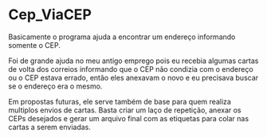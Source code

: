 # Cep_ViaCEP

  Basicamente o programa ajuda a encontrar um endereço informando somente o CEP. 
  
  Foi de grande ajuda no meu antigo emprego pois eu recebia algumas cartas de volta dos 
  correios informando que o CEP não condizia com o endereço ou o CEP estava errado, então eles anexavam o novo e eu precisava buscar se o endereço era o mesmo.
  
  Em propostas futuras, ele serve também de base para quem realiza multiplos envios de cartas. Basta criar um laço de repetição, anexar os CEPs desejados e gerar um 
  arquivo final com as etiquetas para colar nas cartas a serem enviadas.  
